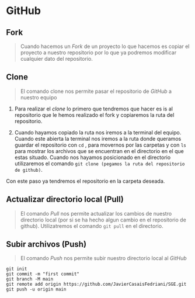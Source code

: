 # GitHub
## Fork
> Cuando hacemos un *Fork* de un proyecto lo que hacemos es copiar el proyecto a nuestro repositorio por lo que ya podremos modificar cualquier dato del repositorio.

[imgFork]: Imagenes/fork

## Clone
> El comando clone nos permite pasar el repositorio de *GitHub* a nuestro equipo

1) Para realizar el *clone* lo primero que tendremos que hacer es is al repositorio que le hemos realizado el fork y copiaremos la ruta del repositorio.

[imgClone1]: Imagenes/clone1

2) Cuando hayamos copiado la ruta nos iremos a la terminal del equipo. Cuando este abierta la terminal nos iremos a la ruta donde queramos guardar el repositorio con `cd` , para movernos por las carpetas y con `ls` para mostrar los archivos que se encuentran en el directorio en el que estas situado. Cuando nos hayamos posicionado en el directorio utilizaremos el comando `git clone (pegamos la ruta del repositorio de github)`.

[imgClone2]: Imagenes/clone2

Con este paso ya tendremos el repositorio en la carpeta deseada. 

## Actualizar directorio local (Pull)

> El comando *Pull* nos permite actualizar los cambios de nuestro directorio local (por si se ha hecho algun cambio en el repositorio de github). Utilizatremos el comando `git pull` en el directorio.

## Subir archivos (Push)

> El comando *Push* nos permite subir nuestro directorio local al *GitHub*
```
git init
git commit -m "first commit"
git branch -M main
git remote add origin https://github.com/JavierCasaisFedriani/SGE.git
git push -u origin main
```

